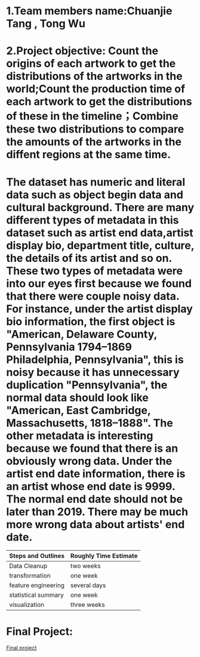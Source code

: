 # 1.Team members name:Chuanjie Tang , Tong Wu
# 2.Project objective: Count the origins of each artwork to get the distributions of the artworks in the world;Count the production time of each artwork to get the distributions of these in the timeline；Combine these two distributions to compare the amounts of the artworks in the diffent regions at the same time.  

# The dataset has numeric and literal data such as object begin data and cultural background. There are many different types of metadata in this dataset such as artist end data,artist display bio, department title, culture, the details of its artist and so on. These two types of metadata were into our eyes first because we found that there were couple noisy data. For instance, under the artist display bio information, the first object is "American, Delaware County, Pennsylvania 1794–1869 Philadelphia, Pennsylvania", this is noisy because it has unnecessary duplication "Pennsylvania", the normal data should look like "American, East Cambridge, Massachusetts, 1818–1888". The other metadata is interesting because we found that there is an obviously wrong data. Under the artist end date information, there is an artist whose end date is 9999. The normal end date should not be later than 2019. There may be much more wrong data about artists' end date.

Steps and Outlines | Roughly Time Estimate
------------------ | ---------------------
Data Cleanup | two weeks 
transformation | one week
feature engineering | several days
statistical summary | one week
visualization | three weeks

# Final Project:
[Final project](https://mybinder.org/v2/gh/tcj1995/final-project/master?filepath=final_project.ipynb)
